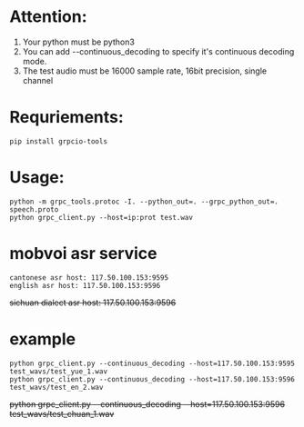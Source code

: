# Attention:
   1. Your python must be python3
   2. You can add --continuous_decoding to specify it's continuous decoding mode.
   3. The test audio must be 16000 sample rate, 16bit precision, single channel

# Requriements: 
    pip install grpcio-tools
# Usage:
    python -m grpc_tools.protoc -I. --python_out=. --grpc_python_out=. speech.proto
    python grpc_client.py --host=ip:prot test.wav



# mobvoi asr service 
    cantonese asr host: 117.50.100.153:9595
    english asr host: 117.50.100.153:9596
~~sichuan dialect asr host: 117.50.100.153:9596~~
    

# example
    python grpc_client.py --continuous_decoding --host=117.50.100.153:9595 test_wavs/test_yue_1.wav
    python grpc_client.py --continuous_decoding --host=117.50.100.153:9596 test_wavs/test_en_2.wav
~~python grpc_client.py --continuous_decoding --host=117.50.100.153:9596 test_wavs/test_chuan_1.wav~~
